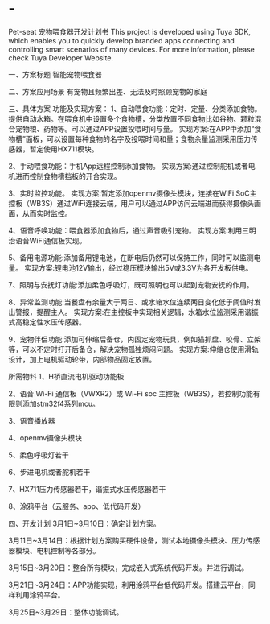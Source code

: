 # -
Pet-seat
宠物喂食器开发计划书
This project is developed using Tuya SDK, which enables you to quickly develop branded apps connecting and controlling smart scenarios of many devices. For more information, please check Tuya Developer Website.

一、方案标题
智能宠物喂食器

二、方案应用场景
有宠物且频繁出差、无法及时照顾宠物的家庭

三、具体方案
功能及实现方案：
1、自动喂食功能：定时、定量、分类添加食物。提供自动水箱。在喂食机中设置多个食物槽，分类放置不同食物比如谷物、颗粒混合宠物粮、药物等。可以通过APP设置投喂时间与量。
   实现方案:在APP中添加“食物槽”面板，可以设置每种食物的名字及投喂时间和量；食物余量监测采用压力传感器，暂定使用HX711模块。

2、手动喂食功能：手机App远程控制添加食物。
   实现方案:通过控制舵机或者电机进而控制食物槽挡板的开合实现。

3、实时监控功能。
   实现方案:暂定添加openmv摄像头模块，连接在WiFi SoC主控板（WB3S）通过WiFi连接云端，用户可以通过APP访问云端进而获得摄像头画面，从而实时监控。

4、语音呼唤功能：喂食器添加食物后，通过声音吸引宠物。
   实现方案:利用三明治语音WiFi通信板实现。

5、备用电源功能:添加备用锂电池，在断电后仍然可以保持工作，同时可以监测电量。
   实现方案:锂电池12V输出，经过稳压模块输出5V或3.3V为各开发板供电。

7、照明与安抚灯功能:添加柔色呼吸灯，既可照明也可以起到宠物安抚的作用。

8、异常监测功能:当餐盘有余量大于两日、或水箱水位连续两日变化低于阈值时发出警报，提醒主人。
   实现方案:在主控板中实现相关逻辑，水箱水位监测采用谐振式高稳定性水压传感器。

9、宠物伴侣功能:添加可伸缩后备仓，内固定宠物玩具，例如猫抓盘、咬骨、立架等，可以不定时打开后备仓，解决宠物孤独烦闷问题。
   实现方案:伸缩仓使用滑轨设计，加上电机驱动轮带，内部物品固定放置。

所需物料
1、H桥直流电机驱动功能板

2、语音 Wi-Fi 通信板（VWXR2）或 Wi-Fi soc 主控板（WB3S），若控制功能有限则添加stm32f4系列mcu。

3、语音播放器

4、openmv摄像头模块

5、柔色呼吸灯若干

6、步进电机或者舵机若干

7、HX711压力传感器若干，谐振式水压传感器若干

8、涂鸦平台（云服务、app、低代码开发）

四、开发计划
3月1日~3月10日：确定计划方案。

3月11日~3月14日：根据计划方案购买硬件设备，测试本地摄像头模块、压力传感器模块、电机控制等各部分。

3月15日~3月20日：整合所有模块，完成嵌入式系统代码开发。并进行调试。

3月21日~3月24日：APP功能实现，利用涂鸦平台低代码开发。搭建云平台，同样利用涂鸦平台。

3月25日~3月29日：整体功能调试。


